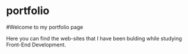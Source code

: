 # portfolio

#Welcome to my portfolio page

Here you can find the web-sites that I have been bulding while studying Front-End Development.
